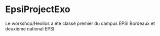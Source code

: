 # EpsiProjectExo

Le workshop/Heolios a été classé premier du campus EPSI Bordeaux et deuxième national EPSI

